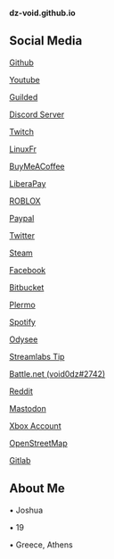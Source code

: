 <link rel="icon" href="/favicon.ico" type="image/x-icon" />

**dz-void.github.io**
  
**Social Media**
----------------
  [Github](https://github.com/dz-void)
  
  [Youtube](https://www.youtube.com/channel/UCMW5Dxg_XH0sosr7GNiskwQ)
  
  [Guilded](https://guilded.gg/dzvoids-cult)
  
  [Discord Server](https://discord.gg/FVdP6VrFc6)
  
  [Twitch](https://twitch.tv/dz_void)
  
  [LinuxFr](https://linuxfr.org/users/dzvoid)
  
  [BuyMeACoffee](https://www.buymeacoffee.com/dz.void)
  
  [LiberaPay](https://liberapay.com/dz-void/)
  
  [ROBLOX](https://www.roblox.com/users/3247147868/profile)
  
  [Paypal](https://www.paypal.com/paypalme/dzvoid)
  
  [Twitter](https://twitter.com/DzVoid)
  
  [Steam](https://steamcommunity.com/id/dz_void)

  [Facebook](https://facebook.com/profile.php?id=100077212432383)
  
  [Bitbucket](https://bitbucket.org/dzvoid/)
  
  [Plermo](https://blob.cat/dz-void)
  
  [Spotify](https://open.spotify.com/user/31qjunb3cmf3lsyzprpmnygc352m)
  
  [Odysee](https://odysee.com/@dz.void:5)
  
  [Streamlabs Tip](https://streamlabs.com/dz_void/tip)
  
  [Battle.net (void0dz#2742)](https://battle.net/)
  
  [Reddit](https://www.reddit.com/user/dzvoid)
  
  [Mastodon](https://c.im/@dzvoid)
  
  [Xbox Account](https://www.xboxgamertag.com/search/dz-v0id)
  
  [OpenStreetMap](https://www.openstreetmap.org/user/dzvoid)
  
  [Gitlab](https://gitlab.com/dz.void)
  
**About Me**
------------
  • Joshua
  
  • 19
  
  • Greece, Athens

